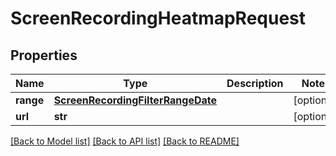 # ScreenRecordingHeatmapRequest

## Properties
Name | Type | Description | Notes
------------ | ------------- | ------------- | -------------
**range** | [**ScreenRecordingFilterRangeDate**](ScreenRecordingFilterRangeDate.md) |  | [optional] 
**url** | **str** |  | [optional] 

[[Back to Model list]](../README.md#documentation-for-models) [[Back to API list]](../README.md#documentation-for-api-endpoints) [[Back to README]](../README.md)


